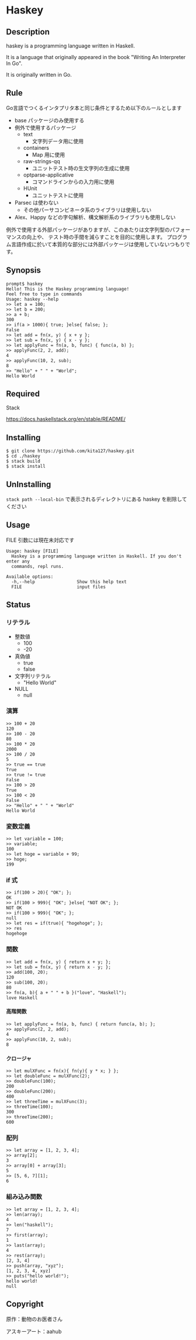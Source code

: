 # Haskey

## Description
haskey is a programming language written in Haskell.

It is a language that originally appeared in the book "Writing An Interpreter In Go".

It is originally written in Go.

## Rule
Go言語でつくるインタプリタ本と同じ条件とするため以下のルールとします

- base パッケージのみ使用する
- 例外で使用するパッケージ
    - text
        - 文字列データ用に使用
    - containers
        - Map 用に使用
    - raw-strings-qq
        - ユニットテスト時の生文字列の生成に使用
    - optparse-applicative
        - コマンドラインからの入力用に使用
    - HUnit
        - ユニットテストに使用
- Parsec は使わない
    - その他パーサコンビネータ系のライブラリは使用しない
- Alex、Happy などの字句解析、構文解析系のライブラリも使用しない

例外で使用する外部パッケージがありますが、このあたりは文字列型のパフォーマンスの向上や、
テスト時の手間を減らすことを目的に使用します。
プログラム言語作成に於いて本質的な部分には外部パッケージは使用していないつもりです。

## Synopsis
```
prompt$ haskey
Hello! This is the Haskey programming language!
Feel free to type in commands
Usage: haskey --help
>> let a = 100;
>> let b = 200;
>> a + b;
300
>> if(a > 1000){ true; }else{ false; };
False
>> let add = fn(x, y) { x + y };
>> let sub = fn(x, y) { x - y };
>> let applyFunc = fn(a, b, func) { func(a, b) };
>> applyFunc(2, 2, add);
4
>> applyFunc(10, 2, sub);
8
>> "Hello" + " " + "World";
Hello World
```

## Required
Stack

https://docs.haskellstack.org/en/stable/README/

## Installing

```
$ git clone https://github.com/kita127/haskey.git
$ cd ./haskey
$ stack build
$ stack install
```

## UnInstalling
`stack path --local-bin` で表示されるディレクトリにある haskey を削除してください

## Usage
FILE 引数には現在未対応です
```
Usage: haskey [FILE]
  Haskey is a programming language written in Haskell. If you don't enter any
  commands, repl runs.

Available options:
  -h,--help                Show this help text
  FILE                     input files
```

## Status

### リテラル
- 整数値
    - 100
    - -20
- 真偽値
    - true
    - false
- 文字列リテラル
    - "Hello World"
- NULL
    - null


### 演算
```
>> 100 + 20
120
>> 100 - 20
80
>> 100 * 20
2000
>> 100 / 20
5
>> true == true
True
>> true != true
False
>> 100 > 20
True
>> 100 < 20
False
>> "Hello" + " " + "World" 
Hello World
```

### 変数定義
```
>> let variable = 100;
>> variable;
100
>> let hoge = variable + 99;
>> hoge;
199

```

### if 式
```
>> if(100 > 20){ "OK"; };
OK
>> if(100 > 999){ "OK"; }else{ "NOT OK"; };
NOT OK
>> if(100 > 999){ "OK"; };
null
>> let res = if(true){ "hogehoge"; };
>> res
hogehoge
```

### 関数
```
>> let add = fn(x, y) { return x + y; };
>> let sub = fn(x, y) { return x - y; };
>> add(100, 20);
120
>> sub(100, 20);
80
>> fn(a, b){ a + " " + b }("love", "Haskell");
love Haskell
```

#### 高階関数
```
>> let applyFunc = fn(a, b, func) { return func(a, b); };
>> applyFunc(2, 2, add);
4
>> applyFunc(10, 2, sub);
8
```

#### クロージャ
```
>> let mulXFunc = fn(x){ fn(y){ y * x; } };
>> let doubleFunc = mulXFunc(2);
>> doubleFunc(100);
200
>> doubleFunc(200);
400
>> let threeTime = mulXFunc(3);
>> threeTime(100);
300
>> threeTime(200);
600
```

### 配列
```
>> let array = [1, 2, 3, 4];
>> array[2];
3
>> array[0] + array[3];
5
>> [5, 6, 7][1];
6
```

### 組み込み関数
```
>> let array = [1, 2, 3, 4];
>> len(array);
4
>> len("haskell");
7
>> first(array);
1
>> last(array);
4
>> rest(array);
[2, 3, 4]
>> push(array, "xyz");
[1, 2, 3, 4, xyz]
>> puts("hello world!");
hello world!
null
```

## Copyright
原作：動物のお医者さん

アスキーアート：aahub

